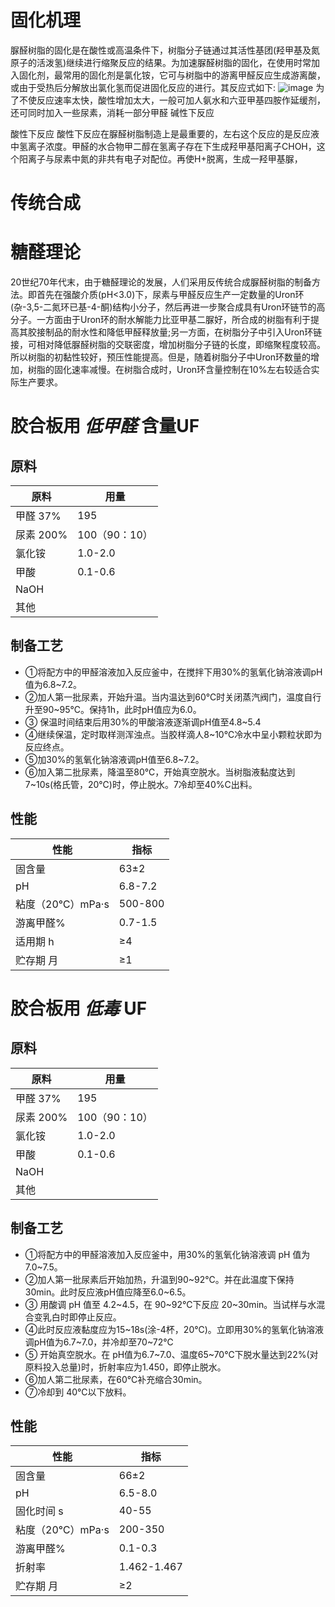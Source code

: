 # 固化机理
脲醛树脂的固化是在酸性或高温条件下，树脂分子链通过其活性基团(羟甲基及氮原子的活泼氢)继续进行缩聚反应的结果。为加速脲醛树脂的固化，在使用时常加入固化剂，最常用的固化剂是氯化铵，它可与树脂中的游离甲醛反应生成游离酸，或由于受热后分解放出氯化氢而促进固化反应的进行。其反应式如下:
![image](https://github.com/user-attachments/assets/643b4fb3-9dd5-420b-8114-655194ebc25e)
为了不使反应速率太快，酸性增加太大，一般可加人氨水和六亚甲基四胺作延缓剂，还可同时加入一些尿素，消耗一部分甲醛
碱性下反应

酸性下反应
酸性下反应在脲醛树脂制造上是最重要的，左右这个反应的是反应液中氢离子浓度。甲醛的水合物甲二醇在氢离子存在下生成羟甲基阳离子CHOH，这个阳离子与尿素中氮的非共有电子对配位。再使H+脱离，生成一羟甲基脲，


# 传统合成

# 糖醛理论
20世纪70年代末，由于糖醛理论的发展，人们采用反传统合成脲醛树脂的制备方法。即首先在强酸介质(pH<3.0)下，尿素与甲醛反应生产一定数量的Uron环(杂-3,5-二氮环已基-4-酮)结构小分子，然后再进一步聚合成具有Uron环链节的高分子。一方面由于Uron环的耐水解能力比亚甲基二脲好，所合成的树脂有利于提高其胶接制品的耐水性和降低甲醛释放量;另一方面，在树脂分子中引入Uron环链接，可相对降低脲醛树脂的交联密度，增加树脂分子链的长度，即缩聚程度较高。所以树脂的初黏性较好，预压性能提高。但是，随着树脂分子中Uron环数量的增加，树脂的固化速率减慢。在树脂合成时，Uron环含量控制在10%左右较适合实际生产要求。

# 胶合板用 _低甲醛_ 含量UF
## 原料
| 原料      | 用量         |
|---------|------------|
| 甲醛 37%  | 195        |
| 尿素 200% | 100（90：10） |
| 氯化铵     | 1.0-2.0    |
| 甲酸      | 0.1-0.6    |
| NaOH    |            |
| 其他      |            |

## 制备工艺

- ①将配方中的甲醛溶液加入反应釜中，在搅拌下用30%的氢氧化钠溶液调pH值为6.8~7.2。
- ②加人第一批尿素，开始升温。当内温达到60℃时关闭蒸汽阀门，温度自行升至90~95℃。保持1h，此时pH值应为6.0。
- ③ 保温时间结束后用30%的甲酸溶液逐渐调pH值至4.8~5.4
- ④继续保温，定时取样测浑浊点。当胶样滴人8~10℃冷水中呈小颗粒状即为反应终点。
- ⑤加30%的氢氧化钠溶液调pH值至6.8~7.2。
- ⑥加入第二批尿素，降温至80℃，开始真空脱水。当树脂液黏度达到7~10s(格氏管，20℃)时，停止脱水。7冷却至40%C出料。
## 性能
| 性能           | 指标      |
|--------------|---------|
| 固含量          | 63±2    |
| pH           | 6.8-7.2 |
| 粘度（20℃）mPa·s | 500-800 |
| 游离甲醛%        | 0.7-1.5 |
| 适用期 h          | ≥4      |
| 贮存期   月       | ≥1      |

# 胶合板用 _低毒_ UF
## 原料
| 原料      | 用量         |
|---------|------------|
| 甲醛 37%  | 195        |
| 尿素 200% | 100（90：10） |
| 氯化铵     | 1.0-2.0    |
| 甲酸      | 0.1-0.6    |
| NaOH    |            |
| 其他      |            |

## 制备工艺

- ①将配方中的甲醛溶液加入反应釜中，用30%的氢氧化钠溶液调 pH 值为 7.0~7.5。
- ②加人第一批尿素后开始加热，升温到90~92℃。并在此温度下保持30min。此时反应液pH值应降至6.0~6.5。
- ③ 用酸调 pH 值至 4.2~4.5，在 90~92℃下反应 20~30min。当试样与水混合变乳白时即停止反应。
- ④此时反应液黏度应为15~18s(涂-4杯，20℃)。立即用30%的氢氧化钠溶液调pH值为6.7~7.0，并冷却至70~72℃
- ⑤ 开始真空脱水。在 pH值为6.7~7.0、温度65~70℃下脱水量达到22%(对原料投入总量)时，折射率应为1.450，即停止脱水。
- ⑥加人第二批尿素，在60℃补充缩合30min。
- ⑦冷却到 40℃以下放料。
## 性能
| 性能           | 指标      |
|--------------|---------|
| 固含量          | 66±2    |
| pH           | 6.5-8.0 |
| 固化时间 s        | 40-55    |
| 粘度（20℃）mPa·s | 200-350 |
| 游离甲醛%        | 0.1-0.3 |
| 折射率          |1.462-1.467     |
| 贮存期 月         | ≥2      |







